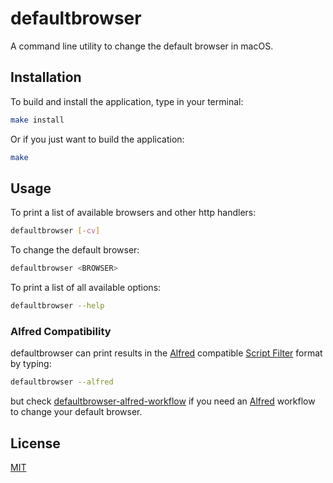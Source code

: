 # defaultbrowser

A command line utility to change the default browser in macOS.

## Installation
To build and install the application, type in your terminal:

```bash
make install
```

Or if you just want to build the application:

```bash
make
```

## Usage
To print a list of available browsers and other http handlers:

```bash
defaultbrowser [-cv]
```

To change the default browser:

```bash
defaultbrowser <BROWSER>
```

To print a list of all available options:

```bash
defaultbrowser --help
```

### Alfred Compatibility
defaultbrowser can print results in the [Alfred] compatible [Script Filter] 
format by typing:

```bash
defaultbrowser --alfred
```

but check [defaultbrowser-alfred-workflow] if you need an [Alfred] workflow 
to change your default browser.

## License
[MIT]

[Alfred]: http://alfredapp.com
[Script Filter]: https://www.alfredapp.com/help/workflows/inputs/script-filter/json/
[defaultbrowser-alfred-workflow]: https://github.com/erremauro/defaultbrowser-alfred-workflow
[MIT]: https://github.com/erremauro/defaultbrowser/blob/master/LICENSE
